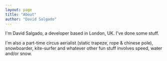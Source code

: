 ```yaml
---
layout: page
title: "About"
author: "David Salgado"
---
```


I'm David Salgado, a developer based in London, UK. I've done some stuff.

I'm also a part-time circus aerialist (static trapeze, rope &amp; chinese pole), snowboarder, kite-surfer and whatever other fun stuff involves speed, water and/or snow.
